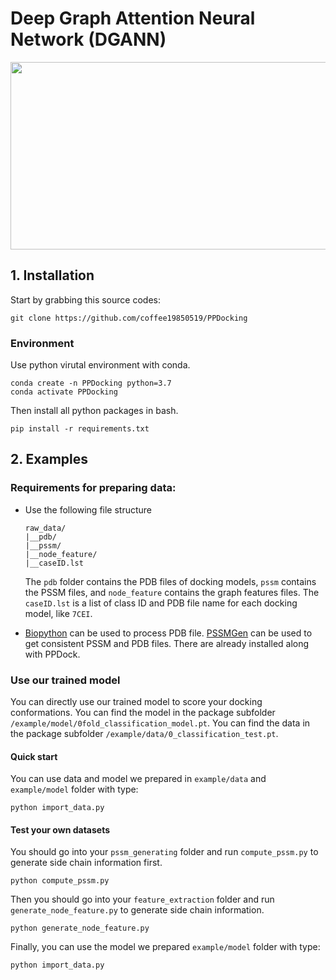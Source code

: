 # Deep Graph Attention Neural Network (DGANN) 

<img src="https://github.com/coffee19850519/PPDocking/blob/master/figure/FIG1.jpg" width="700" height="300"/><br/>


## 1. Installation
Start by grabbing this source codes:
```
git clone https://github.com/coffee19850519/PPDocking
```

### Environment
Use python virutal environment with conda.
```
conda create -n PPDocking python=3.7
conda activate PPDocking
```

Then install all python packages in bash.
```
pip install -r requirements.txt
```

## 2. Examples
### Requirements for preparing data:

 - Use the following file structure
      ```
      raw_data/
      |__pdb/
      |__pssm/
      |__node_feature/
      |__caseID.lst
      ```
   The `pdb` folder contains the PDB files of docking models, `pssm` contains the PSSM files, and `node_feature` contains the graph features files.
   The `caseID.lst` is a list of class ID and PDB file name for each docking model, like `7CEI`.
   
 - [Biopython](https://biopython.org/) can be used to process PDB file.
   [PSSMGen](https://github.com/DeepRank/PSSMGen) can be used to get consistent PSSM and PDB files. 
   There are already installed along with PPDock.

### Use our trained model

You can directly use our trained model to score your docking conformations. 
You can find the model in the package subfolder `/example/model/0fold_classification_model.pt`.
You can find the data in the package subfolder `/example/data/0_classification_test.pt`.

#### Quick start
You can use data and model we prepared in `example/data` and `example/model` folder with type:
```
python import_data.py
```


#### Test your own datasets
You should go into your `pssm_generating` folder and run `compute_pssm.py` to generate side chain information first.
```
python compute_pssm.py
```
Then you should go into your `feature_extraction` folder and run `generate_node_feature.py` to generate side chain information.
```
python generate_node_feature.py
```

Finally, you can use the model we prepared `example/model` folder with type:
```
python import_data.py
```

